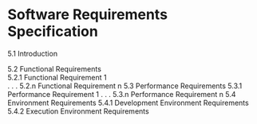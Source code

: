 # Software Requirements Specification

5.1   Introduction <br>
            
5.2   Functional Requirements <br>
5.2.1 Functional Requirement 1 <br>
                    .
                    .
                    .
5.2.n Functional Requirement n
5.3   Performance Requirements
5.3.1 Performance Requirement 1
                    .
                    .
                    .
5.3.n Performance Requirement n
5.4   Environment Requirements
5.4.1 Development Environment Requirements
5.4.2 Execution Environment Requirements
